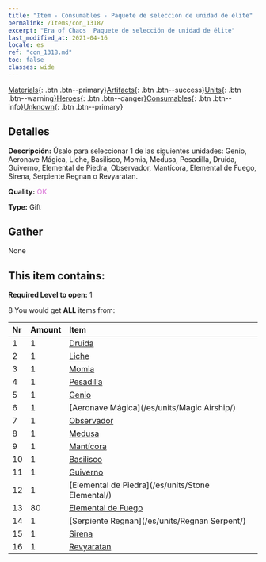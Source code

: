 ```yaml
---
title: "Item - Consumables - Paquete de selección de unidad de élite"
permalink: /Items/con_1318/
excerpt: "Era of Chaos  Paquete de selección de unidad de élite"
last_modified_at: 2021-04-16
locale: es
ref: "con_1318.md"
toc: false
classes: wide
---
```

 [Materials](/es/Items/){: .btn .btn--primary}[Artifacts](/es/Items/Artifacts/){: .btn .btn--success}[Units](/es/Items/Units/){: .btn .btn--warning}[Heroes](/es/Items/Heroes/){: .btn .btn--danger}[Consumables](/es/Items/Consumables/){: .btn .btn--info}[Unknown](/es/Items/Unknown/){: .btn .btn--primary}

## Detalles
 **Descripción:** Úsalo para seleccionar 1 de las siguientes unidades: Genio, Aeronave Mágica, Liche, Basilisco, Momia, Medusa, Pesadilla, Druida, Guiverno, Elemental de Piedra, Observador, Mantícora, Elemental de Fuego, Sirena, Serpiente Regnan o Revyaratan.

 **Quality:** <span style="color: #DA70D6">OK</span>

 **Type:** Gift

## Gather

  None

## This item contains:

 **Required Level to open:** 1

 8 You would get **ALL** items  from:

  | Nr | Amount |     Item    |
  |:---|:-------|:------------|
  | 1 | 1 | [Druida](/es/units/Druid/) |  | 
  | 2 | 1 | [Liche](/es/units/Lich/) |  | 
  | 3 | 1 | [Momia](/es/units/Mummy/) |  | 
  | 4 | 1 | [Pesadilla](/es/units/Nightmare/) |  | 
  | 5 | 1 | [Genio](/es/units/Genie/) |  | 
  | 6 | 1 | [Aeronave Mágica](/es/units/Magic Airship/) |  | 
  | 7 | 1 | [Observador](/es/units/Beholder/) |  | 
  | 8 | 1 | [Medusa](/es/units/Medusa/) |  | 
  | 9 | 1 | [Mantícora](/es/units/Manticore/) |  | 
  | 10 | 1 | [Basilisco](/es/units/Basilisk/) |  | 
  | 11 | 1 | [Guiverno](/es/units/Wyvern/) |  | 
  | 12 | 1 | [Elemental de Piedra](/es/units/Stone Elemental/) |  | 
  | 13 | 80 | [Elemental de Fuego](/es/Items/unt_265/) |  | 
  | 14 | 1 | [Serpiente Regnan](/es/units/Regnan Serpent/) |  | 
  | 15 | 1 | [Sirena](/es/units/Mermaid/) |  | 
  | 16 | 1 | [Revyaratan](/es/units/Revyaratan/) |  | 
